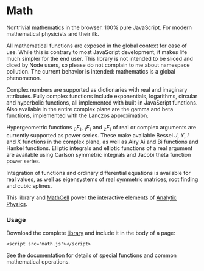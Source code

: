 # Math

Nontrivial mathematics in the browser. 100% pure JavaScript. For modern mathematical physicists and their ilk.

All mathematical functions are exposed in the global context for ease of use. While this is contrary to most JavaScript development, it makes life much simpler for the end user. This library is not intended to be sliced and diced by Node users, so please do not complain to me about namespace pollution. The current behavior is intended: mathematics is a global phenomenon.

Complex numbers are supported as dictionaries with real and imaginary attributes. Fully complex functions include exponentials, logarithms, circular and hyperbolic functions, all implemented with built-in JavaScript functions. Also available in the entire complex plane are the gamma and beta functions, implemented with the Lanczos approximation.

Hypergeometric functions <sub>0</sub>*F*<sub>1</sub>, <sub>1</sub>*F*<sub>1</sub> and <sub>2</sub>*F*<sub>1</sub> of real or complex arguments are currently supported as power series. These make available Bessel *J*, *Y*, *I* and *K* functions in the complex plane, as well as Airy Ai and Bi functions and Hankel functions. Elliptic integrals and elliptic functions of a real argument are available using Carlson symmetric integrals and Jacobi theta function power series.

Integration of functions and ordinary differential equations is available for real values, as well as eigensystems of real symmetric matrices, root finding and cubic splines.

This library and [MathCell](https://github.com/paulmasson/mathcell) power the interactive elements of [Analytic Physics](http://analyticphysics.com).

### Usage ###

Download the complete <a href="https://raw.githubusercontent.com/paulmasson/math/master/build/math.js">library</a> and include it in the body of a page:

```
<script src="math.js"></script>
```

See the [documentation](https://paulmasson.github.io/math/) for details of special functions and common mathematical operations.
